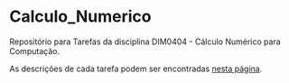 # Calculo_Numerico
Repositório para Tarefas da disciplina DIM0404 - Cálculo Numérico para Computação. 

As descrições de cada tarefa podem ser encontradas [nesta página](http://dimap.ufrn.br/~rafaelbg/numericalAnalysisTasks.html).